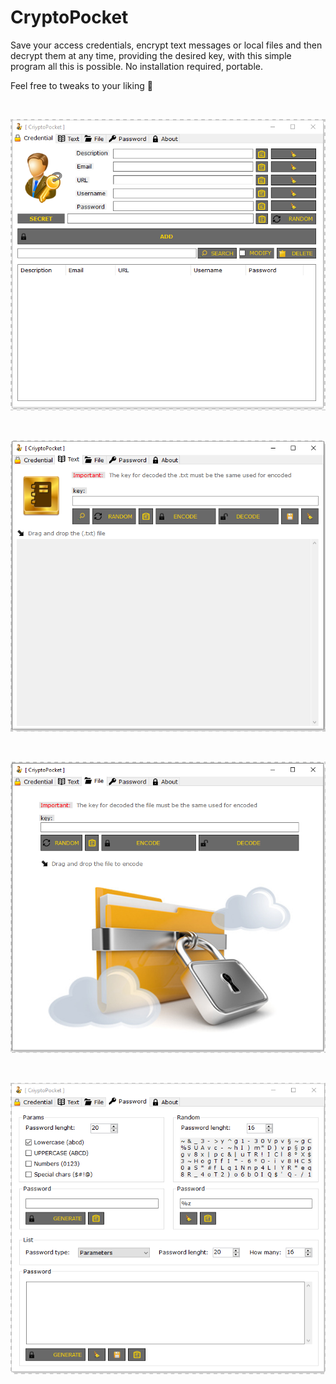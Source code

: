 # CryptoPocket

Save your access credentials, encrypt text messages or local files and then decrypt them at any time, providing the desired key, with this simple program all this is possible. No installation required, portable.

Feel free to tweaks to your liking :slightly_smiling_face:

<br>

![img0](./img/CryptoPocket0.PNG)

<br>

![img1](./img/CryptoPocket1.PNG)

<br>

![img2](./img/CryptoPocket2.PNG)

<br>

![img3](./img/CryptoPocket3.PNG)
